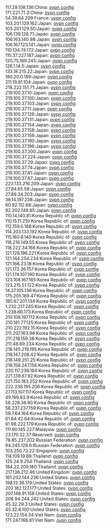 117.29.108.136:China: [ovpn config](vpn/117_29_108_136.ovpn)  
171.221.71.3:China: [ovpn config](vpn/171_221_71_3.ovpn)  
54.39.64.209:France: [ovpn config](vpn/54_39_64_209.ovpn)  
103.201.129.162:Japan: [ovpn config](vpn/103_201_129_162.ovpn)  
103.201.129.50:Japan: [ovpn config](vpn/103_201_129_50.ovpn)  
106.139.128.71:Japan: [ovpn config](vpn/106_139_128_71.ovpn)  
106.163.140.98:Japan: [ovpn config](vpn/106_163_140_98.ovpn)  
106.167.123.141:Japan: [ovpn config](vpn/106_167_123_141.ovpn)  
110.134.74.172:Japan: [ovpn config](vpn/110_134_74_172.ovpn)  
115.37.227.187:Japan: [ovpn config](vpn/115_37_227_187.ovpn)  
120.75.189.245:Japan: [ovpn config](vpn/120_75_189_245.ovpn)  
126.1.14.5:Japan: [ovpn config](vpn/126_1_14_5.ovpn)  
133.18.215.22:Japan: [ovpn config](vpn/133_18_215_22.ovpn)  
180.20.0.189:Japan: [ovpn config](vpn/180_20_0_189.ovpn)  
211.19.81.104:Japan: [ovpn config](vpn/211_19_81_104.ovpn)  
218.222.151.71:Japan: [ovpn config](vpn/218_222_151_71.ovpn)  
219.100.37.10:Japan: [ovpn config](vpn/219_100_37_10.ovpn)  
219.100.37.100:Japan: [ovpn config](vpn/219_100_37_100.ovpn)  
219.100.37.103:Japan: [ovpn config](vpn/219_100_37_103.ovpn)  
219.100.37.11:Japan: [ovpn config](vpn/219_100_37_11.ovpn)  
219.100.37.126:Japan: [ovpn config](vpn/219_100_37_126.ovpn)  
219.100.37.131:Japan: [ovpn config](vpn/219_100_37_131.ovpn)  
219.100.37.154:Japan: [ovpn config](vpn/219_100_37_154.ovpn)  
219.100.37.158:Japan: [ovpn config](vpn/219_100_37_158.ovpn)  
219.100.37.159:Japan: [ovpn config](vpn/219_100_37_159.ovpn)  
219.100.37.190:Japan: [ovpn config](vpn/219_100_37_190.ovpn)  
219.100.37.196:Japan: [ovpn config](vpn/219_100_37_196.ovpn)  
219.100.37.200:Japan: [ovpn config](vpn/219_100_37_200.ovpn)  
219.100.37.224:Japan: [ovpn config](vpn/219_100_37_224.ovpn)  
219.100.37.29:Japan: [ovpn config](vpn/219_100_37_29.ovpn)  
219.100.37.74:Japan: [ovpn config](vpn/219_100_37_74.ovpn)  
219.100.37.81:Japan: [ovpn config](vpn/219_100_37_81.ovpn)  
219.100.37.87:Japan: [ovpn config](vpn/219_100_37_87.ovpn)  
223.133.216.209:Japan: [ovpn config](vpn/223_133_216_209.ovpn)  
27.84.65.58:Japan: [ovpn config](vpn/27_84_65_58.ovpn)  
27.89.34.203:Japan: [ovpn config](vpn/27_89_34_203.ovpn)  
36.14.197.238:Japan: [ovpn config](vpn/36_14_197_238.ovpn)  
60.92.112.68:Japan: [ovpn config](vpn/60_92_112_68.ovpn)  
92.202.149.85:Japan: [ovpn config](vpn/92_202_149_85.ovpn)  
110.14.140.81:Korea Republic of: [ovpn config](vpn/110_14_140_81.ovpn)  
110.15.11.210:Korea Republic of: [ovpn config](vpn/110_15_11_210.ovpn)  
112.159.0.188:Korea Republic of: [ovpn config](vpn/112_159_0_188.ovpn)  
114.203.133.192:Korea Republic of: [ovpn config](vpn/114_203_133_192.ovpn)  
115.160.8.140:Korea Republic of: [ovpn config](vpn/115_160_8_140.ovpn)  
118.216.149.55:Korea Republic of: [ovpn config](vpn/118_216_149_55.ovpn)  
118.222.34.166:Korea Republic of: [ovpn config](vpn/118_222_34_166.ovpn)  
121.128.196.221:Korea Republic of: [ovpn config](vpn/121_128_196_221.ovpn)  
121.144.254.234:Korea Republic of: [ovpn config](vpn/121_144_254_234.ovpn)  
121.166.23.18:Korea Republic of: [ovpn config](vpn/121_166_23_18.ovpn)  
121.172.36.157:Korea Republic of: [ovpn config](vpn/121_172_36_157.ovpn)  
121.174.107.190:Korea Republic of: [ovpn config](vpn/121_174_107_190.ovpn)  
123.108.167.165:Korea Republic of: [ovpn config](vpn/123_108_167_165.ovpn)  
123.215.51.122:Korea Republic of: [ovpn config](vpn/123_215_51_122.ovpn)  
14.37.105.136:Korea Republic of: [ovpn config](vpn/14_37_105_136.ovpn)  
175.205.169.47:Korea Republic of: [ovpn config](vpn/175_205_169_47.ovpn)  
180.67.201.134:Korea Republic of: [ovpn config](vpn/180_67_201_134.ovpn)  
1.232.217.245:Korea Republic of: [ovpn config](vpn/1_232_217_245.ovpn)  
1.238.66.173:Korea Republic of: [ovpn config](vpn/1_238_66_173.ovpn)  
210.108.197.112:Korea Republic of: [ovpn config](vpn/210_108_197_112.ovpn)  
210.181.77.125:Korea Republic of: [ovpn config](vpn/210_181_77_125.ovpn)  
210.222.192.15:Korea Republic of: [ovpn config](vpn/210_222_192_15.ovpn)  
211.207.163.98:Korea Republic of: [ovpn config](vpn/211_207_163_98.ovpn)  
211.218.159.38:Korea Republic of: [ovpn config](vpn/211_218_159_38.ovpn)  
211.48.69.234:Korea Republic of: [ovpn config](vpn/211_48_69_234.ovpn)  
218.145.219.195:Korea Republic of: [ovpn config](vpn/218_145_219_195.ovpn)  
218.147.208.42:Korea Republic of: [ovpn config](vpn/218_147_208_42.ovpn)  
218.149.251.25:Korea Republic of: [ovpn config](vpn/218_149_251_25.ovpn)  
218.159.247.156:Korea Republic of: [ovpn config](vpn/218_159_247_156.ovpn)  
220.117.238.194:Korea Republic of: [ovpn config](vpn/220_117_238_194.ovpn)  
221.139.67.92:Korea Republic of: [ovpn config](vpn/221_139_67_92.ovpn)  
221.150.183.252:Korea Republic of: [ovpn config](vpn/221_150_183_252.ovpn)  
222.238.195.206:Korea Republic of: [ovpn config](vpn/222_238_195_206.ovpn)  
27.113.107.117:Korea Republic of: [ovpn config](vpn/27_113_107_117.ovpn)  
49.169.83.9:Korea Republic of: [ovpn config](vpn/49_169_83_9.ovpn)  
58.228.36.80:Korea Republic of: [ovpn config](vpn/58_228_36_80.ovpn)  
58.237.237.159:Korea Republic of: [ovpn config](vpn/58_237_237_159.ovpn)  
59.7.64.164:Korea Republic of: [ovpn config](vpn/59_7_64_164.ovpn)  
61.84.42.64:Korea Republic of: [ovpn config](vpn/61_84_42_64.ovpn)  
61.98.222.179:Korea Republic of: [ovpn config](vpn/61_98_222_179.ovpn)  
111.90.145.227:Malaysia: [ovpn config](vpn/111_90_145_227.ovpn)  
23.170.32.37:Reserved: [ovpn config](vpn/23_170_32_37.ovpn)  
78.85.237.202:Russian Federation: [ovpn config](vpn/78_85_237_202.ovpn)  
94.245.128.6:Russian Federation: [ovpn config](vpn/94_245_128_6.ovpn)  
103.250.73.22:Singapore: [ovpn config](vpn/103_250_73_22.ovpn)  
114.109.19.69:Thailand: [ovpn config](vpn/114_109_19_69.ovpn)  
125.24.9.254:Thailand: [ovpn config](vpn/125_24_9_254.ovpn)  
184.22.209.180:Thailand: [ovpn config](vpn/184_22_209_180.ovpn)  
217.138.212.46:United Kingdom: [ovpn config](vpn/217_138_212_46.ovpn)  
161.202.144.236:United States: [ovpn config](vpn/161_202_144_236.ovpn)  
198.13.36.179:United States: [ovpn config](vpn/198_13_36_179.ovpn)  
202.182.127.177:United States: [ovpn config](vpn/202_182_127_177.ovpn)  
207.148.91.158:United States: [ovpn config](vpn/207_148_91_158.ovpn)  
208.94.244.242:United States: [ovpn config](vpn/208_94_244_242.ovpn)  
45.32.29.3:United States: [ovpn config](vpn/45_32_29_3.ovpn)  
45.32.8.100:United States: [ovpn config](vpn/45_32_8_100.ovpn)  
123.22.154.34:Viet Nam: [ovpn config](vpn/123_22_154_34.ovpn)  
171.247.166.81:Viet Nam: [ovpn config](vpn/171_247_166_81.ovpn)  
